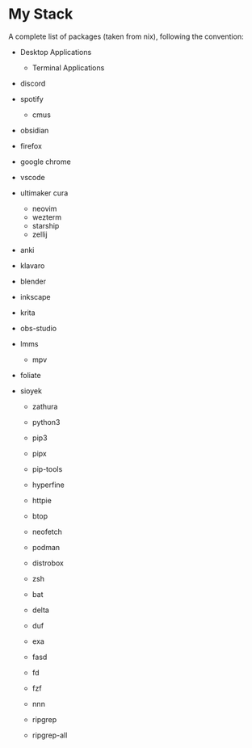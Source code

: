 # My Stack

A complete list of packages (taken from nix), following the convention:
- Desktop Applications
  - Terminal Applications
 

- discord
- spotify
  - cmus
- obsidian
- firefox

- google chrome
- vscode
- ultimaker cura
  - neovim
  - wezterm
  - starship
  - zellij

- anki
- klavaro

- blender
- inkscape
- krita

- obs-studio
- lmms
  - mpv

- foliate
- sioyek
  - zathura

  - python3
  - pip3
  - pipx
  - pip-tools
 
  - hyperfine
  - httpie
  - btop
  - neofetch
  - podman
  - distrobox

  - zsh
  - bat
  - delta
  - duf
  - exa
  - fasd
  - fd
  - fzf
  - nnn
  - ripgrep
  - ripgrep-all
